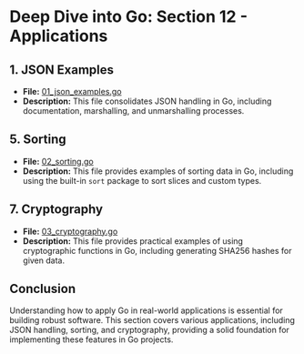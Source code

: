 # **Deep Dive into Go: Section 12 - Applications**

## **1. JSON Examples**
- **File:** [01_json_examples.go](applications/01_json_examples.go)  
- **Description:** This file consolidates JSON handling in Go, including documentation, marshalling, and unmarshalling processes.

## **5. Sorting**
- **File:** [02_sorting.go](applications/05_sorting.go)  
- **Description:** This file provides examples of sorting data in Go, including using the built-in `sort` package to sort slices and custom types.

## **7. Cryptography**
- **File:** [03_cryptography.go](applications/07_cryptography.go)  
- **Description:** This file provides practical examples of using cryptographic functions in Go, including generating SHA256 hashes for given data.

## **Conclusion**
Understanding how to apply Go in real-world applications is essential for building robust software. This section covers various applications, including JSON handling, sorting, and cryptography, providing a solid foundation for implementing these features in Go projects.
